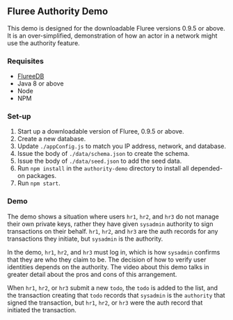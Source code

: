 ## Fluree Authority Demo

This demo is designed for the downloadable Fluree versions 0.9.5 or above. It is an over-simplified, demonstration of how an actor in a network might use the authority feature.

### Requisites

- [FlureeDB](https://fluree-releases-public.s3.amazonaws.com/fluree-latest.zip)
- Java 8 or above
- Node
- NPM

### Set-up

1. Start up a downloadable version of Fluree, 0.9.5 or above. 
2. Create a new database.
3. Update `./appConfig.js` to match you IP address, network, and database.
4. Issue the body of `./data/schema.json` to create the schema.
5. Issue the body of `./data/seed.json` to add the seed data.
6. Run `npm install` in the `authority-demo` directory to install all depended-on packages.
7. Run `npm start`.

### Demo

The demo shows a situation where users `hr1`, `hr2`, and `hr3` do not manage their own private keys, rather they have given `sysadmin` authority to sign transactions on their behalf. `hr1`, `hr2`, and `hr3` are the auth records for any transactions they initiate, but `sysadmin` is the authority. 

In the demo, `hr1`, `hr2`, and `hr3` must log in, which is how `sysadmin` confirms that they are who they claim to be. The decision of how to verify user identities depends on the authority. The video about this demo talks in greater detail about the pros and cons of this arrangement.

When `hr1`, `hr2`, or `hr3` submit a new `todo`, the `todo` is added to the list, and the transaction creating that `todo` records that `sysadmin` is the `authority` that signed the transaction, but `hr1`, `hr2`, or `hr3` were the auth record that initiated the transaction. 
